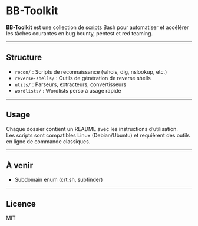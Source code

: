 # BB-Toolkit

**BB-Toolkit** est une collection de scripts Bash pour automatiser et accélérer les tâches courantes en bug bounty, pentest et red teaming.

---

## Structure

- `recon/` : Scripts de reconnaissance (whois, dig, nslookup, etc.)
- `reverse-shells/` : Outils de génération de reverse shells
- `utils/` : Parseurs, extracteurs, convertisseurs
- `wordlists/` : Wordlists perso à usage rapide

---

## Usage

Chaque dossier contient un README avec les instructions d’utilisation.  
Les scripts sont compatibles Linux (Debian/Ubuntu) et requièrent des outils en ligne de commande classiques.

---

## À venir

- Subdomain enum (crt.sh, subfinder)

---

## Licence

MIT